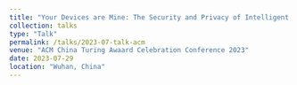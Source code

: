 ```yaml
---
title: "Your Devices are Mine: The Security and Privacy of Intelligent Systems"
collection: talks
type: "Talk"
permalink: /talks/2023-07-talk-acm
venue: "ACM China Turing Awaard Celebration Conference 2023"
date: 2023-07-29
location: "Wuhan, China"
---
```


<!-- [More information here](http://exampleurl.com) -->

<!-- This is a description of your tutorial, note the different field in type. This is a markdown files that can be all markdown-ified like any other post. Yay markdown! -->
